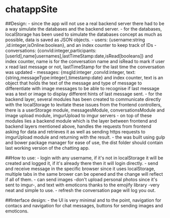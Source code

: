 # chatappSite


##Design:
	-	since the app will not use a real backend server there had to be a way simulate the databases and the backend server.
	-	for the databases, localStorage has been used to simulate the databases concept as much as possible, data is saved as JSON objects.
		- users: {username:string ,id:integer,isOnline:boolean}, and an index counter to keep track of IDs
		- conversations: {convId:integer,participants:[userId],name[usernames],lastTimeStamp:date,isRead[booleans]} and index counter, name is for the conversation name and isRead
		to mark if user x read last message or not, lastTimeStamp for the last time the conversation was updated
		- messages: {msgId:integer ,convId:integer, text:{string,messageType:integer},timestamp:date} and index counter, text is an object that holds the text
		of the message and type of message to differentiate with image messages to be able to recognise if last message was a text or image to display different 
		hints of last message sent.
	- for the backend layer, several modules has been created to communicate directly with the localStorage to levitate these issues from the frontend controllers,
	there is a userStorage module, messagesModule, conversationsModule and image upload module, imgurUpload to imgur servers
	- on top of these modules lies a backend module which is the layer between frontend and backend layers mentioned above, handles the requests from frontend asking
	for data and retrieves it as well as sending https requests to imgurUpload module and returning with the result.
	- 	the was built using gulp and bower package manager for ease of use, the dist folder should contain last working version of the chatting app.

##How to use:
	-	login with any username, if it's not in localStorage it will be created and logged it, if it's already there then it will login directly.
	- 	send and receive message in the specific browser since it uses localStorage, multiple tabs in the same brower can be opened and the change will reflect
		if all of them.
	- 	can send images -don't upload personal photos since it's sent to imgur-, and text with emoticons thanks to the emojify library -very neat and simple to use.
	-	refresh the conversation page will log you out.

##Interface design:
	-	the UI is very minimal and to the point, navigation for contacs and navigation for chat messages, buttons for sending images and emoticons.